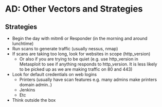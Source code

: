 # AD: Other Vectors and Strategies 

## Strategies
- Begin the day with mitm6 or Responder (in the morning and around lunchtime)
- Run scans to generate traffic (usually nessus, nmap)
- If scans are taking too long, look for websites in scope (http_version)
	- Or also if you are trying to be quiet (e.g. use http_version in Metasploit to see if anything responds to http_version. It is less likely to be picked up as we are making traffic on 80 and 443)
- Look for default credentials on web logins
	- Printers (usually have scan features e.g. many admins make printers domain admin..)
	- Jenkins
	- Etc
- Think outside the box 
